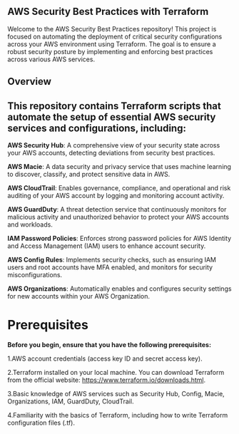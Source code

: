 ## AWS Security Best Practices with Terraform

Welcome to the AWS Security Best Practices repository! This project is focused on automating the deployment of critical security configurations across your AWS environment using Terraform. The goal is to ensure a robust security posture by implementing and enforcing best practices across various AWS services.

## Overview
## This repository contains Terraform scripts that automate the setup of essential AWS security services and configurations, including:

**AWS Security Hub**: A comprehensive view of your security state across your AWS accounts, detecting deviations from security best practices.

**AWS Macie**: A data security and privacy service that uses machine learning to discover, classify, and protect sensitive data in AWS.

**AWS CloudTrail**: Enables governance, compliance, and operational and risk auditing of your AWS account by logging and monitoring account activity.

**AWS GuardDuty**: A threat detection service that continuously monitors for malicious activity and unauthorized behavior to protect your AWS accounts and workloads.

**IAM Password Policies**: Enforces strong password policies for AWS Identity and Access Management (IAM) users to enhance account security.

**AWS Config Rules**: Implements security checks, such as ensuring IAM users and root accounts have MFA enabled, and monitors for security misconfigurations.

**AWS Organizations**: Automatically enables and configures security settings for new accounts within your AWS Organization.

# Prerequisites

**Before you begin, ensure that you have the following prerequisites:**

1.AWS account credentials (access key ID and secret access key).

2.Terraform installed on your local machine. You can download Terraform from the official website: https://www.terraform.io/downloads.html.

3.Basic knowledge of AWS services such as Security Hub, Config, Macie, Organizations, IAM, GuardDuty, CloudTrail.

4.Familiarity with the basics of Terraform, including how to write Terraform configuration files (.tf).
